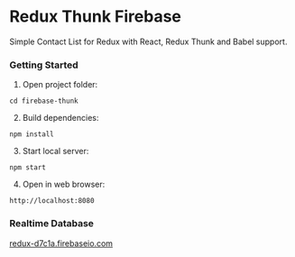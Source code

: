 # Redux Thunk Firebase
Simple Contact List for Redux with React, Redux Thunk and Babel support.

### Getting Started

1. Open project folder:
```
cd firebase-thunk
```

2. Build dependencies:
```
npm install
```

3. Start local server:
```
npm start
```

4. Open in web browser:
```
http://localhost:8080
```

### Realtime Database
[redux-d7c1a.firebaseio.com](https://redux-d7c1a.firebaseio.com/)
